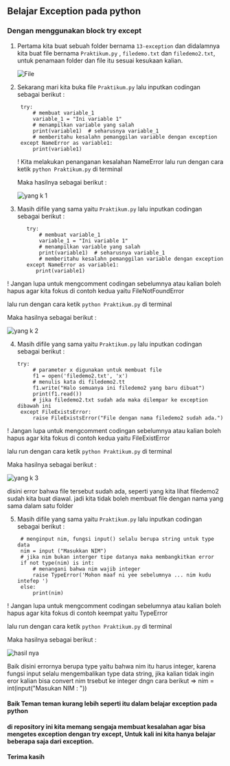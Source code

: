 ## Belajar Exception pada python
### Dengan menggunakan block try except

1. Pertama kita buat sebuah folder bernama `13-exception` dan didalamnya kita buat file bernama `Praktikum.py` , `filedemo.txt` dan `filedemo2.txt`, untuk penamaan folder dan file itu sesuai kesukaan kalian.
      
      ![File](https://user-images.githubusercontent.com/115931631/209066021-1a5ac0fd-92db-4527-bc1a-0fa68c256a03.png) 
   
2. Sekarang mari kita buka file `Praktikum.py` lalu inputkan codingan sebagai berikut :
      
        try:
            # membuat variable_1
            variable_1 = "Ini variable 1"
            # menampilkan variable yang salah
            print(variable1)  # seharusnya variable_1
            # memberitahu kesalahn pemanggilan variable dengan exception
        except NameError as variable1:
            print(variable1)

   ! Kita melakukan penanganan kesalahan NameError
    lalu run dengan cara ketik `python Praktikum.py` di terminal

    Maka hasilnya sebagai berikut :
    
    ![yang k 1](https://user-images.githubusercontent.com/115931631/209065831-e6bfed1e-01aa-4e9e-a547-ff595d025745.png)
    
3. Masih difile yang sama yaitu `Praktikum.py` lalu inputkan codingan sebagai berikut :

          try:
              # membuat variable_1
              variable_1 = "Ini variable 1"
              # menampilkan variable yang salah
              print(variable1)  # seharusnya variable_1
              # memberitahu kesalahn pemanggilan variable dengan exception
          except NameError as variable1:
             print(variable1)

  ! Jangan lupa untuk mengcomment codingan sebelumnya atau kalian boleh hapus agar kita fokus di contoh kedua yaitu FileNotFoundError

   lalu run dengan cara ketik `python Praktikum.py` di terminal

   Maka hasilnya sebagai berikut :
    
   ![yang k 2](https://user-images.githubusercontent.com/115931631/209066389-9d139b7b-6931-4501-b487-086c7ba689bb.png)
   
4. Masih difile yang sama yaitu `Praktikum.py` lalu inputkan codingan sebagai berikut :
       
       try:
            # parameter x digunakan untuk membuat file
            f1 = open('filedemo2.txt', 'x')
            # menulis kata di filedemo2.tt
            f1.write("Halo semuanya ini filedemo2 yang baru dibuat")
            print(f1.read())
            # jika filedemo2.txt sudah ada maka dilempar ke exception dibawah ini
        except FileExistsError:
            raise FileExistsError("File dengan nama filedemo2 sudah ada.")
      
  ! Jangan lupa untuk mengcomment codingan sebelumnya atau kalian boleh hapus agar kita fokus di contoh kedua yaitu FileExistError

   lalu run dengan cara ketik `python Praktikum.py` di terminal

   Maka hasilnya sebagai berikut :
 
  ![yang k 3](https://user-images.githubusercontent.com/115931631/209066997-abeb6413-73e5-4e0c-af6b-db3ca6424094.png)

   disini error bahwa file tersebut sudah ada, seperti yang kita lihat filedemo2 sudah kita buat diawal. jadi kita tidak boleh membuat file dengan nama yang sama dalam satu folder
   
5. Masih difile yang sama yaitu `Praktikum.py` lalu inputkan codingan sebagai berikut :

        # menginput nim, fungsi input() selalu berupa string untuk type data
        nim = input ("Masukkan NIM")
        # jika nim bukan interger tipe datanya maka membangkitkan error 
        if not type(nim) is int:
            # menangani bahwa nim wajib integer
            raise TypeError('Mohon maaf ni yee sebelumnya ... nim kudu intefep ')
        else:
            print(nim)
            
  ! Jangan lupa untuk mengcomment codingan sebelumnya atau kalian boleh hapus agar kita fokus di contoh keempat yaitu TypeError

   lalu run dengan cara ketik `python Praktikum.py` di terminal

   Maka hasilnya sebagai berikut :

   ![hasil nya](https://user-images.githubusercontent.com/115931631/209067587-8bfd065e-4214-4a8e-ae61-6420fe7ee5fb.png)

   Baik disini errornya berupa type yaitu bahwa nim itu harus integer, karena fungsi input selalu mengembalikan type data string, jika kalian tidak ingin eror kalian bisa convert nim trsebut ke integer dngn cara berikut => nim = int(input("Masukan NIM : "))

#### Baik Teman teman kurang lebih seperti itu dalam belajar exception pada python
#### di repository ini kita memang sengaja membuat kesalahan agar bisa mengetes exception dengan try except, Untuk kali ini kita hanya belajar beberapa saja dari exception.
#### Terima kasih
